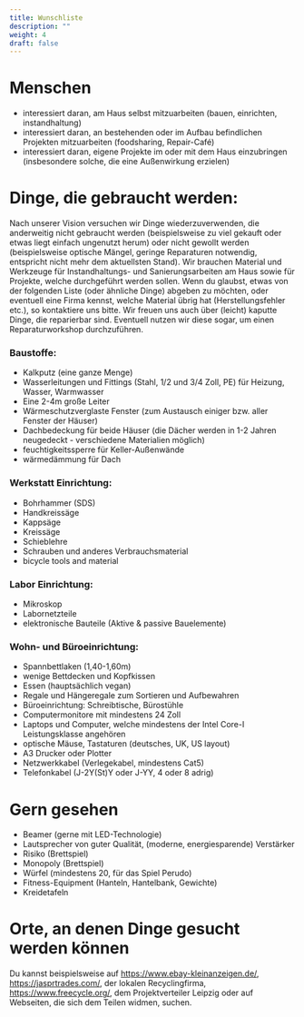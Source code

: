 ```yaml
---
title: Wunschliste
description: ""
weight: 4
draft: false
---
```

# Menschen

- interessiert daran, am Haus selbst mitzuarbeiten (bauen, einrichten, instandhaltung)
- interessiert daran, an bestehenden oder im Aufbau befindlichen Projekten mitzuarbeiten (foodsharing, Repair-Café)
- interessiert daran, eigene Projekte im oder mit dem Haus einzubringen (insbesondere solche, die eine Außenwirkung erzielen)

# Dinge, die gebraucht werden:

Nach unserer Vision versuchen wir Dinge wiederzuverwenden, die anderweitig nicht gebraucht werden (beispielsweise zu viel gekauft oder etwas liegt einfach ungenutzt herum) oder nicht gewollt werden (beispielsweise optische Mängel, geringe Reparaturen notwendig, entspricht nicht mehr dem aktuellsten Stand). Wir brauchen Material und Werkzeuge für Instandhaltungs- und Sanierungsarbeiten am Haus sowie für Projekte, welche durchgeführt werden sollen. Wenn du glaubst, etwas von der folgenden Liste (oder ähnliche Dinge) abgeben zu möchten, oder eventuell eine Firma kennst, welche Material übrig hat (Herstellungsfehler etc.), so kontaktiere uns bitte. Wir freuen uns auch über (leicht) kaputte Dinge, die reparierbar sind. Eventuell nutzen wir diese sogar, um einen Reparaturworkshop durchzuführen.

### Baustoffe:

- Kalkputz (eine ganze Menge)
- Wasserleitungen und Fittings (Stahl, 1/2 und 3/4 Zoll, PE) für Heizung, Wasser, Warmwasser
- Eine 2-4m große Leiter
- Wärmeschutzverglaste Fenster (zum Austausch einiger bzw. aller Fenster der Häuser)
- Dachbedeckung für beide Häuser (die Dächer werden in 1-2 Jahren neugedeckt - verschiedene Materialien möglich)
- feuchtigkeitssperre für Keller-Außenwände
- wärmedämmung für Dach

### Werkstatt Einrichtung:

- Bohrhammer (SDS)
- Handkreissäge
- Kappsäge
- Kreissäge
- Schieblehre
- Schrauben und anderes Verbrauchsmaterial
- bicycle tools and material

### Labor Einrichtung:

- Mikroskop
- Labornetzteile
- elektronische Bauteile (Aktive & passive Bauelemente)

### Wohn- und Büroeinrichtung:

- Spannbettlaken (1,40-1,60m)
- wenige Bettdecken und Kopfkissen
- Essen (hauptsächlich vegan)
- Regale und Hängeregale zum Sortieren und Aufbewahren
- Büroeinrichtung: Schreibtische, Bürostühle
- Computermonitore mit mindestens 24 Zoll
- Laptops und Computer, welche mindestens der Intel Core-I Leistungsklasse angehören
- optische Mäuse, Tastaturen (deutsches, UK, US layout)
- A3 Drucker oder Plotter
- Netzwerkkabel (Verlegekabel, mindestens Cat5)
- Telefonkabel (J-2Y(St)Y oder J-YY, 4 oder 8 adrig)

# Gern gesehen

- Beamer (gerne mit LED-Technologie)
- Lautsprecher von guter Qualität, (moderne, energiesparende) Verstärker
- Risiko (Brettspiel)
- Monopoly (Brettspiel)
- Würfel (mindestens 20, für das Spiel Perudo)
- Fitness-Equipment (Hanteln, Hantelbank, Gewichte)
- Kreidetafeln

# Orte, an denen Dinge gesucht werden können

Du kannst beispielsweise auf https://www.ebay-kleinanzeigen.de/, https://jasprtrades.com/, der lokalen Recyclingfirma, https://www.freecycle.org/, dem Projektverteiler Leipzig oder auf Webseiten, die sich dem Teilen widmen, suchen.